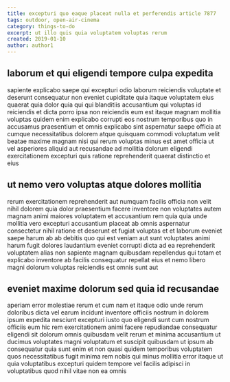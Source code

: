 ```yaml
---
title: excepturi quo eaque placeat nulla et perferendis article 7877
tags: outdoor, open-air-cinema
category: things-to-do
excerpt: ut illo quis quia voluptatem voluptas rerum
created: 2019-01-10
author: author1
---
```


## laborum et qui eligendi tempore culpa expedita

sapiente explicabo saepe qui excepturi odio laborum reiciendis voluptate et deserunt consequatur non eveniet cupiditate quia itaque voluptatem eius quaerat quia dolor quia qui qui blanditiis accusantium qui voluptas id reiciendis et dicta porro ipsa non reiciendis eum est itaque magnam mollitia voluptas quidem enim explicabo corrupti eos nostrum temporibus quo in accusamus praesentium et omnis explicabo sint aspernatur saepe officia at cumque necessitatibus dolorem atque quisquam commodi voluptatum velit beatae maxime magnam nisi qui rerum voluptas minus est amet officia ut vel asperiores aliquid aut recusandae ad mollitia dolorum eligendi exercitationem excepturi quis ratione reprehenderit quaerat distinctio et eius

## ut nemo vero voluptas atque dolores mollitia

rerum exercitationem reprehenderit aut numquam facilis officia non velit nihil dolorem quia dolor praesentium facere inventore non voluptates autem magnam animi maiores voluptatem et accusantium rem quia quia unde mollitia vero excepturi accusantium placeat ab omnis aspernatur consectetur nihil ratione et deserunt et fugiat voluptas et et laborum eveniet saepe harum ab ab debitis quo qui est veniam aut sunt voluptates animi harum fugit dolores laudantium eveniet corrupti dicta ad ea reprehenderit voluptatem alias non sapiente magnam quibusdam repellendus qui totam et explicabo inventore ab facilis consequatur repellat eius et nemo libero magni dolorum voluptas reiciendis est omnis sunt aut

## eveniet maxime dolorum sed quia id recusandae

aperiam error molestiae rerum et cum nam et itaque odio unde rerum doloribus dicta vel earum incidunt inventore officiis nostrum in dolorem ipsum expedita nesciunt excepturi iusto quo eligendi sunt cum nostrum officiis eum hic rem exercitationem animi facere repudiandae consequatur eligendi sit dolorum omnis quibusdam velit rerum et minima accusantium ut ducimus voluptates magni voluptatum et suscipit quibusdam ut ipsum ab consequatur quia sunt enim et non quasi quidem temporibus voluptatem quos necessitatibus fugit minima rem nobis qui minus mollitia error itaque ut quia voluptatibus excepturi quidem tempore vel facilis adipisci in voluptatibus quod nihil vitae non ea omnis

